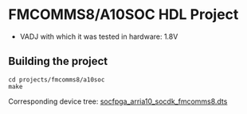 <!-- no_build_example, no_no_os -->

# FMCOMMS8/A10SOC HDL Project

- VADJ with which it was tested in hardware: 1.8V

## Building the project

```
cd projects/fmcomms8/a10soc
make
```

Corresponding device tree: [socfpga_arria10_socdk_fmcomms8.dts](https://github.com/analogdevicesinc/linux/blob/main/arch/arm/boot/dts/intel/socfpga/socfpga_arria10_socdk_fmcomms8.dts)
